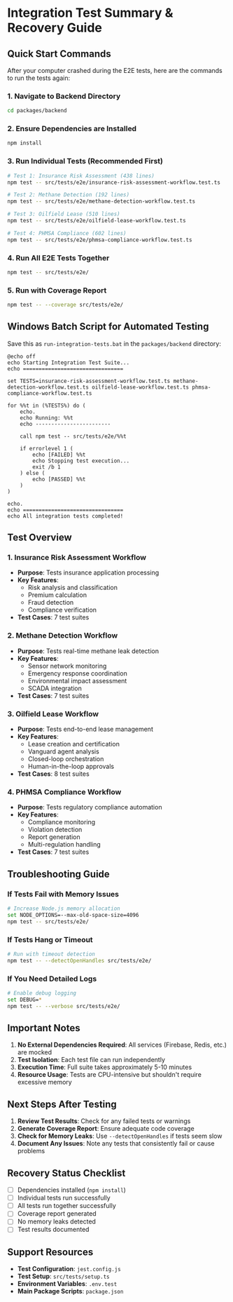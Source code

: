# Integration Test Summary & Recovery Guide

## Quick Start Commands

After your computer crashed during the E2E tests, here are the commands to run the tests again:

### 1. Navigate to Backend Directory
```bash
cd packages/backend
```

### 2. Ensure Dependencies are Installed
```bash
npm install
```

### 3. Run Individual Tests (Recommended First)

```bash
# Test 1: Insurance Risk Assessment (438 lines)
npm test -- src/tests/e2e/insurance-risk-assessment-workflow.test.ts

# Test 2: Methane Detection (192 lines)
npm test -- src/tests/e2e/methane-detection-workflow.test.ts

# Test 3: Oilfield Lease (510 lines)
npm test -- src/tests/e2e/oilfield-lease-workflow.test.ts

# Test 4: PHMSA Compliance (602 lines)
npm test -- src/tests/e2e/phmsa-compliance-workflow.test.ts
```

### 4. Run All E2E Tests Together
```bash
npm test -- src/tests/e2e/
```

### 5. Run with Coverage Report
```bash
npm test -- --coverage src/tests/e2e/
```

## Windows Batch Script for Automated Testing

Save this as `run-integration-tests.bat` in the `packages/backend` directory:

```batch
@echo off
echo Starting Integration Test Suite...
echo ================================

set TESTS=insurance-risk-assessment-workflow.test.ts methane-detection-workflow.test.ts oilfield-lease-workflow.test.ts phmsa-compliance-workflow.test.ts

for %%t in (%TESTS%) do (
    echo.
    echo Running: %%t
    echo ------------------------
    
    call npm test -- src/tests/e2e/%%t
    
    if errorlevel 1 (
        echo [FAILED] %%t
        echo Stopping test execution...
        exit /b 1
    ) else (
        echo [PASSED] %%t
    )
)

echo.
echo ================================
echo All integration tests completed!
```

## Test Overview

### 1. Insurance Risk Assessment Workflow
- **Purpose**: Tests insurance application processing
- **Key Features**:
  - Risk analysis and classification
  - Premium calculation
  - Fraud detection
  - Compliance verification
- **Test Cases**: 7 test suites

### 2. Methane Detection Workflow  
- **Purpose**: Tests real-time methane leak detection
- **Key Features**:
  - Sensor network monitoring
  - Emergency response coordination
  - Environmental impact assessment
  - SCADA integration
- **Test Cases**: 7 test suites

### 3. Oilfield Lease Workflow
- **Purpose**: Tests end-to-end lease management
- **Key Features**:
  - Lease creation and certification
  - Vanguard agent analysis
  - Closed-loop orchestration
  - Human-in-the-loop approvals
- **Test Cases**: 8 test suites

### 4. PHMSA Compliance Workflow
- **Purpose**: Tests regulatory compliance automation
- **Key Features**:
  - Compliance monitoring
  - Violation detection
  - Report generation
  - Multi-regulation handling
- **Test Cases**: 7 test suites

## Troubleshooting Guide

### If Tests Fail with Memory Issues
```bash
# Increase Node.js memory allocation
set NODE_OPTIONS=--max-old-space-size=4096
npm test -- src/tests/e2e/
```

### If Tests Hang or Timeout
```bash
# Run with timeout detection
npm test -- --detectOpenHandles src/tests/e2e/
```

### If You Need Detailed Logs
```bash
# Enable debug logging
set DEBUG=*
npm test -- --verbose src/tests/e2e/
```

## Important Notes

1. **No External Dependencies Required**: All services (Firebase, Redis, etc.) are mocked
2. **Test Isolation**: Each test file can run independently
3. **Execution Time**: Full suite takes approximately 5-10 minutes
4. **Resource Usage**: Tests are CPU-intensive but shouldn't require excessive memory

## Next Steps After Testing

1. **Review Test Results**: Check for any failed tests or warnings
2. **Generate Coverage Report**: Ensure adequate code coverage
3. **Check for Memory Leaks**: Use `--detectOpenHandles` if tests seem slow
4. **Document Any Issues**: Note any tests that consistently fail or cause problems

## Recovery Status Checklist

- [ ] Dependencies installed (`npm install`)
- [ ] Individual tests run successfully
- [ ] All tests run together successfully
- [ ] Coverage report generated
- [ ] No memory leaks detected
- [ ] Test results documented

## Support Resources

- **Test Configuration**: `jest.config.js`
- **Test Setup**: `src/tests/setup.ts`
- **Environment Variables**: `.env.test`
- **Main Package Scripts**: `package.json`
